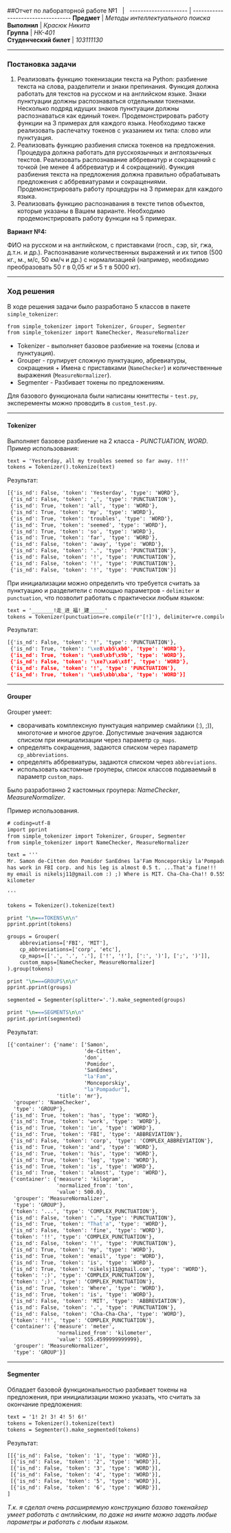 ##Отчет по лабораторной работе №1
&nbsp; | &nbsp;
 --------------------- | ---------------------------------- 
**Предмет**            | *Методы интеллектуального поиска*   
**Выполнил**           | *Красюк Никита*                    
**Группа**             | *НК-401*                           
**Студенческий билет** | *103111130*  
                      
---------------------------------------------------------------------
### Постановка задачи
1. Реализовать  функцию  токенизации  текста  на  Python:  разбиение  текста  на  слова, 
разделители и знаки препинания. Функция должна работать для текстов на русском и 
на  английском  языке.  Знаки  пунктуации  должны  распознаваться  отдельными 
токенами. Несколько  подряд  идущих знаков  пунктуации  должны  распознаваться  как 
единый токен. Продемонстрировать работу функции на 3 примерах для каждого языка. 
Необходимо  также  реализовать  распечатку  токенов  с  указанием  их  типа:  слово  или 
пунктуация.  
2. Реализовать функцию разбиения  списка  токенов на предложения. Процедура должна 
работать  для  русскоязычных  и  англоязычных  текстов.  Реализовать  распознавание 
аббревиатур  и  сокращений  с  точкой  (не  менее  4  аббревиатур  и  4  сокращений). 
Функция  разбиения  текста  на  предложения  должна  правильно  обрабатывать 
предложения  с  аббревиатурами  и  сокращениями.  Продемонстрировать  работу 
процедуры на 3 примерах для каждого языка.  
3. Реализовать  функцию  распознавания  в  тексте  типов  объектов,  которые  указаны  в 
Вашем варианте. Необходимо продемонстрировать работу функции на 5 примерах.

**Вариант №4:**

ФИО  на  русском  и  на  английском,  с  приставками (госп.,  сэр, sir,  г­жа,  д.т.н.  и  др.).
Распознавание количественных выражений и их типов (500 кг., м., м/с, 50 км/ч и др.) с 
нормализацией (например, необходимо преобразовать 50  г в 0,05 кг и 5 т в 5000 кг). 

---------------------------------------------------------------------
### Ход решения
В ходе решения задачи было разработано 5 классов в пакете ```simple_tokenizer```:

```python2.7
from simple_tokenizer import Tokenizer, Grouper, Segmenter
from simple_tokenizer import NameChecker, MeasureNormalizer
```

- Tokenizer - выполняет базовое разбиение на токены (слова и пунктуация).
- Grouper - групирует сложную пунктуацию, абревиатуры, сокращения + Имена с приставками (```NameChecker```) 
и количественные выражения (```MeasureNormalizer```). 
- Segmenter - Разбивает токены по предложениям.

Для базового функционала были написаны юниттесты - ```test.py```, эксперементы можно проводить в ```custom_test.py```. 

---------------------------------------------------------------------
#### Tokenizer

Выполняет базовое разбиение на 2 класса - *PUNCTUATION*, *WORD*. Пример использования:

```python2.7
text = 'Yesterday, all my troubles seemed so far away. !!!'
tokens = Tokenizer().tokenize(text)
```

Результат:

```Python2.7
[{'is_nd': False, 'token': 'Yesterday', 'type': 'WORD'},
 {'is_nd': False, 'token': ',', 'type': 'PUNCTUATION'},
 {'is_nd': True, 'token': 'all', 'type': 'WORD'},
 {'is_nd': True, 'token': 'my', 'type': 'WORD'},
 {'is_nd': True, 'token': 'troubles', 'type': 'WORD'},
 {'is_nd': True, 'token': 'seemed', 'type': 'WORD'},
 {'is_nd': True, 'token': 'so', 'type': 'WORD'},
 {'is_nd': True, 'token': 'far', 'type': 'WORD'},
 {'is_nd': False, 'token': 'away', 'type': 'WORD'},
 {'is_nd': False, 'token': '.', 'type': 'PUNCTUATION'},
 {'is_nd': False, 'token': '!', 'type': 'PUNCTUATION'},
 {'is_nd': False, 'token': '!', 'type': 'PUNCTUATION'},
 {'is_nd': False, 'token': '!', 'type': 'PUNCTUATION'}]
```

При инициализации можно определить что требуется считать за пунктуацию и разделители с помощью параметров -
```delimiter``` и ```punctuation```, что позволит работать с практически любым языком:

```Python2.7
text = '_______!走_进_福!_建_____'
tokens = Tokenizer(punctuation=re.compile(r'[!]'), delimiter=re.compile(r'[_]')).tokenize(text)
```

Результат:

```Python2.7
[{'is_nd': False, 'token': '!', 'type': 'PUNCTUATION'},
 {'is_nd': True, 'token': '\xe8\xb5\xb0', 'type': 'WORD'},
 {'is_nd': True, 'token': '\xe8\xbf\x9b', 'type': 'WORD'},
 {'is_nd': False, 'token': '\xe7\xa6\x8f', 'type': 'WORD'},
 {'is_nd': False, 'token': '!', 'type': 'PUNCTUATION'},
 {'is_nd': True, 'token': '\xe5\xbb\xba', 'type': 'WORD'}]
```

---------------------------------------------------------------------
#### Grouper

Grouper умеет:

- сворачивать комплексную пунктуация например смайлики (:), ;)), многоточие и многое другое. Допустимые значения 
задаются списком при инициализации через параметр ```cp_maps```.  
- определять сокращения, задаются списком через параметр ```cp_abbreviations```.  
- определять аббревиатуры, задаются списком через ```abbreviations```.   
- использовать кастомные гроуперы, список классов подаваемый в параметр ```custom_maps```.    

Было разработанно 2 кастомных гроупера: *NameChecker*, *MeasureNormalizer*.

Пример использования.


```Python2.7
# coding=utf-8
import pprint
from simple_tokenizer import Tokenizer, Grouper, Segmenter
from simple_tokenizer import NameChecker, MeasureNormalizer

text = '''
Mr. Samon de-Citten don Pomidor SanEdnes la'Fam Monceporskiy la'Pompadur
has work in FBI corp. and his leg is almost 0.5 t. ...That'a fine!!!
my email is nikelsj11@gmail.com :) ;) Where is MIT. Cha-Cha-Cha!! 0.55546
kilometer

'''

tokens = Tokenizer().tokenize(text)

print "\n===TOKENS\n\n"
pprint.pprint(tokens)

groups = Grouper(
    abbreviations=['FBI', 'MIT'],
    cp_abbreviations=['corp', 'etc'],
    cp_maps=[['.', '.', '.'], ['!', '!'], [':', ')'], [';', ')']],
    custom_maps=[NameChecker, MeasureNormalizer]
).group(tokens)

print "\n===GROUPS\n\n"
pprint.pprint(groups)

segmented = Segmenter(splitter='.').make_segmented(groups)

print "\n===SEGMENTS\n\n"
pprint.pprint(segmented)
```

Результат:

```Python2.7
[{'container': {'name': ['Samon',
                         'de-Citten',
                         'don',
                         'Pomidor',
                         'SanEdnes',
                         "la'Fam",
                         'Monceporskiy',
                         "la'Pompadur"],
                'title': 'mr'},
  'grouper': 'NameChecker',
  'type': 'GROUP'},
 {'is_nd': True, 'token': 'has', 'type': 'WORD'},
 {'is_nd': True, 'token': 'work', 'type': 'WORD'},
 {'is_nd': True, 'token': 'in', 'type': 'WORD'},
 {'is_nd': True, 'token': 'FBI', 'type': 'ABBREVIATION'},
 {'is_nd': False, 'token': 'corp', 'type': 'COMPLEX_ABBREVIATION'},
 {'is_nd': True, 'token': 'and', 'type': 'WORD'},
 {'is_nd': True, 'token': 'his', 'type': 'WORD'},
 {'is_nd': True, 'token': 'leg', 'type': 'WORD'},
 {'is_nd': True, 'token': 'is', 'type': 'WORD'},
 {'is_nd': True, 'token': 'almost', 'type': 'WORD'},
 {'container': {'measure': 'kilogram',
                'normalized_from': 'ton',
                'value': 500.0},
  'grouper': 'MeasureNormalizer',
  'type': 'GROUP'},
 {'token': '...', 'type': 'COMPLEX_PUNCTUATION'},
 {'is_nd': False, 'token': '.', 'type': 'PUNCTUATION'},
 {'is_nd': True, 'token': "That'a", 'type': 'WORD'},
 {'is_nd': False, 'token': 'fine', 'type': 'WORD'},
 {'token': '!!', 'type': 'COMPLEX_PUNCTUATION'},
 {'is_nd': False, 'token': '!', 'type': 'PUNCTUATION'},
 {'is_nd': True, 'token': 'my', 'type': 'WORD'},
 {'is_nd': True, 'token': 'email', 'type': 'WORD'},
 {'is_nd': True, 'token': 'is', 'type': 'WORD'},
 {'is_nd': True, 'token': 'nikelsj11@gmail.com', 'type': 'WORD'},
 {'token': ':)', 'type': 'COMPLEX_PUNCTUATION'},
 {'token': ';)', 'type': 'COMPLEX_PUNCTUATION'},
 {'is_nd': True, 'token': 'Where', 'type': 'WORD'},
 {'is_nd': True, 'token': 'is', 'type': 'WORD'},
 {'is_nd': False, 'token': 'MIT', 'type': 'ABBREVIATION'},
 {'is_nd': False, 'token': '.', 'type': 'PUNCTUATION'},
 {'is_nd': False, 'token': 'Cha-Cha-Cha', 'type': 'WORD'},
 {'token': '!!', 'type': 'COMPLEX_PUNCTUATION'},
 {'container': {'measure': 'meter',
                'normalized_from': 'kilometer',
                'value': 555.4599999999999},
  'grouper': 'MeasureNormalizer',
  'type': 'GROUP'}]
```



---------------------------------------------------------------------
#### Segmenter

Обладает базовой функциональностью разбивает токены на предложения, при инициализации можно указать, что считать за 
окончание предложения:

```Python2.7
text = '1! 2! 3! 4! 5! 6!'
tokens = Tokenizer().tokenize(text)
tokens = Segmenter().make_segmented(tokens)
```

Результат:

```Python2.7
[[{'is_nd': False, 'token': '1', 'type': 'WORD'}],
 [{'is_nd': False, 'token': '2', 'type': 'WORD'}],
 [{'is_nd': False, 'token': '3', 'type': 'WORD'}],
 [{'is_nd': False, 'token': '4', 'type': 'WORD'}],
 [{'is_nd': False, 'token': '5', 'type': 'WORD'}],
 [{'is_nd': False, 'token': '6', 'type': 'WORD'}],
]
```

*Т.к. я сделал очень расширяемую конструкцию базово токенайзер умеет работать с английским, по даже на 
ините можно задать любые параметры и работать с любым языком.*
